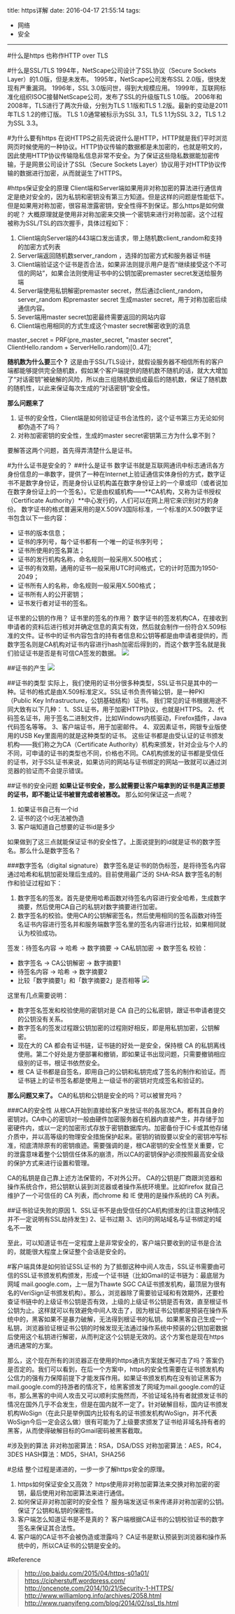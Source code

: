 title: https详解
date: 2016-04-17 21:55:14
tags: 
- 网络
- 安全
---

#什么是https
也称作HTTP over TLS

#什么是SSL/TLS
1994年，NetScape公司设计了SSL协议（Secure Sockets Layer）的1.0版，但是未发布。
1995年，NetScape公司发布SSL 2.0版，很快发现有严重漏洞。
1996年，SSL 3.0版问世，得到大规模应用。
1999年，互联网标准化组织ISOC接替NetScape公司，发布了SSL的升级版TLS 1.0版。
2006年和2008年，TLS进行了两次升级，分别为TLS 1.1版和TLS 1.2版。最新的变动是2011年TLS 1.2的修订版。
TLS 1.0通常被标示为SSL 3.1，TLS 1.1为SSL 3.2，TLS 1.2为SSL 3.3。

#为什么要有https
在说HTTPS之前先说说什么是HTTP，HTTP就是我们平时浏览网页时候使用的一种协议。HTTP协议传输的数据都是未加密的，也就是明文的，因此使用HTTP协议传输隐私信息非常不安全。为了保证这些隐私数据能加密传输，于是网景公司设计了SSL（Secure Sockets Layer）协议用于对HTTP协议传输的数据进行加密，从而就诞生了HTTPS。

#https保证安全的原理
Client端和Server端如果用非对称加密的算法进行通信肯定是绝对安全的，因为私钥和密钥没有第三方知道。但是这样的问题是性能低下。但是如果用对称加密，很容易泄露密钥，安全性得不到保证。那么https是如何做的呢？
大概原理就是使用非对称加密来交换一个密钥来进行对称加密。这个过程被称为SSL/TSL的四次握手，具体过程如下：
1. Client端向Server端的443端口发出请求，带上随机数client_random和支持的加密方式列表
2. Server端返回随机数server_random ，选择的加密方式和服务器证书链
3. Client端验证这个证书是否合法，如果非法则提示用户是否“继续接受这个不可信的网站”，如果合法则使用证书中的公钥加密premaster secret发送给服务端
4. Server端使用私钥解密premaster secret，然后通过client_random，server_random 和premaster secret 生成master secret，用于对称加密后续通信内容。
7. Sever端用master secret加密最终需要返回的网站内容
8. Client端也用相同的方式生成这个master secret解密收到的消息

master_secret = PRF(pre_master_secret, "master secret", ClientHello.random + ServerHello.random)[0..47];

**随机数为什么要三个？**
这是由于SSL/TLS设计，就假设服务器不相信所有的客户端都能够提供完全随机数，假如某个客户端提供的随机数不随机的话，就大大增加了“对话密钥”被破解的风险，所以由三组随机数组成最后的随机数，保证了随机数的随机性，以此来保证每次生成的“对话密钥”安全性。

**那么问题来了**
1. 证书的安全性，Client端是如何验证证书合法性的，这个证书第三方无论如何都伪造不了吗？
2. 对称加密密钥的安全性，生成的master secret密钥第三方为什么拿不到？

要解答这两个问题，首先得弄清楚什么是证书。

#为什么证书是安全的？
##什么是证书
数字证书就是互联网通讯中标志通讯各方身份信息的一串数字，提供了一种在Internet上验证通信实体身份的方式，数字证书不是数字身份证，而是身份认证机构盖在数字身份证上的一个章或印（或者说加在数字身份证上的一个签名）。它是由权威机构——**CA机构，又称为证书授权（Certificate Authority）**中心发行的，人们可以在网上用它来识别对方的身份。
数字证书的格式普遍采用的是X.509V3国际标准，一个标准的X.509数字证书包含以下一些内容：
- 证书的版本信息；
- 证书的序列号，每个证书都有一个唯一的证书序列号；
- 证书所使用的签名算法；
- 证书的发行机构名称，命名规则一般采用X.500格式；
- 证书的有效期，通用的证书一般采用UTC时间格式，它的计时范围为1950-2049；
- 证书所有人的名称，命名规则一般采用X.500格式；
- 证书所有人的公开密钥；
- 证书发行者对证书的签名。

证书里的公钥的作用？
证书里的签名的作用？
数字证书的签发机构CA，在接收到申请者的资料后进行核对并确定信息的真实有效，然后就会制作一份符合X.509标准的文件。证书中的证书内容包含的持有者信息和公钥等都是由申请者提供的，而数字签名则是CA机构对证书内容进行hash加密后得到的，而这个数字签名就是我们验证证书是否是有可信CA签发的数据。
![](/img/CA.png)

##证书的产生
![](/img/certification_production.png)

##证书的类型
实际上，我们使用的证书分很多种类型，SSL证书只是其中的一种。证书的格式是由X.509标准定义。SSL证书负责传输公钥，是一种PKI（Public Key Infrastructure，公钥基础结构）证书。
我们常见的证书根据用途不同大致有以下几种：
1、SSL证书，用于加密HTTP协议，也就是HTTPS。
2、代码签名证书，用于签名二进制文件，比如Windows内核驱动，Firefox插件，Java代码签名等等。
3、客户端证书，用于加密邮件。
4、双因素证书，网银专业版使用的USB Key里面用的就是这种类型的证书。
这些证书都是由受认证的证书颁发机构——我们称之为CA（Certificate Authority）机构来颁发，针对企业与个人的不同，可申请的证书的类型也不同，价格也不同。CA机构颁发的证书都是受信任的证书，对于SSL证书来说，如果访问的网站与证书绑定的网站一致就可以通过浏览器的验证而不会提示错误。

##证书的安全问题
**如果让证书安全，那么就需要让客户端拿到的证书是真正想要的证书，即不能让证书被冒充或者被篡改。**
那么如何保证这一点呢？
1. 如果证书自己有一个id
2. 证书的这个id无法被伪造
3. 客户端知道自己想要的证书id是多少

如果做到了这三点就能保证证书的安全性了。上面说提到的id就是证书的数字签名。那么什么是数字签名？

###数字签名（digital signature）
数字签名是证书的防伪标签，是将待签名内容通过哈希和私钥加密处理后生成的。目前使用最广泛的 SHA-RSA 数字签名的制作和验证过程如下：
1. 数字签名的签发。首先是使用哈希函数对待签名内容进行安全哈希，生成数字摘要，然后使用CA自己的私钥对数字摘要进行加密。
2. 数字签名的校验。使用CA的公钥解密签名，然后使用相同的签名函数对待签名证书内容进行签名并和服务端数字签名里的签名内容进行比较，如果相同就认为校验成功。

签发：待签名内容 -> 哈希 -> 数字摘要 -> CA私钥加密 -> 数字签名
校验：
  - 数字签名 -> CA公钥解密 -> 数字摘要1
  - 待签名内容 -> 哈希 -> 数字摘要2
  - 比较「数字摘要1」和「数字摘要2」是否相等
![](/img/CerValiate.png)

这里有几点需要说明：
- 数字签名签发和校验使用的密钥对是 CA 自己的公私密钥，跟证书申请者提交的公钥没有关系。
- 数字签名的签发过程跟公钥加密的过程刚好相反，即是用私钥加密，公钥解密。
- 现在大的 CA 都会有证书链，证书链的好处一是安全，保持根 CA 的私钥离线使用。第二个好处是方便部署和撤销，即如果证书出现问题，只需要撤销相应级别的证书，根证书依然安全。
- 根 CA 证书都是自签名，即用自己的公钥和私钥完成了签名的制作和验证。而证书链上的证书签名都是使用上一级证书的密钥对完成签名和验证的。


**那么问题又来了。**
CA的私钥和公钥是安全的吗？可以被冒充吗？

###CA的安全性
从根CA开始到直接给客户发放证书的各层次CA，都有其自身的密钥对。CA中心的密钥对一般由硬件加密服务器在机器内直接产生，并存储于加密硬件内，或以一定的加密形式存放于密钥数据库内。加密备份于IC卡或其他存储介质中，并以高等级的物理安全措施保护起来。密钥的销毁要以安全的密钥冲写标准，彻底清除原有的密钥痕迹。需要强调的是，根CA密钥的安全性至关重要，它的泄露意味着整个公钥信任体系的崩溃，所以CA的密钥保护必须按照最高安全级 的保护方式来进行设置和管理。

CA的私钥是自己靠上述方法保管的，不对外公开。
CA的公钥是厂商跟浏览器和操作系统合作，把公钥默认装到浏览器或者操作系统环境里。比如firefox 就自己维护了一个可信任的 CA 列表，而chrome 和 IE 使用的是操作系统的 CA 列表。


##证书验证失败的原因
1、SSL证书不是由受信任的CA机构颁发的(注意这种情况并不一定说明有SSL劫持发生)
2、证书过期
3、访问的网站域名与证书绑定的域名不一致

至此，可以知道证书在一定程度上是非常安全的，客户端只要收到的证书是合法的，就能很大程度上保证整个会话是安全的。

#客户端具体是如何验证SSL证书的
为了抵御这种中间人攻击，SSL证书需要由可信的SSL证书颁发机构颁发，形成一个证书链（比如Gmail的证书链为：最底层为网域 mail.google.com，上一层为Thawte SGC CA证书颁发机构，最顶层为很有名的VeriSign证书颁发机构）。那么，浏览器除了需要验证域和有效期外，还要检查证书链中的上级证书公钥是否有效，上级的上级证书公钥是否有效，直至根证书公钥为止。这样就可以有效避免中间人攻击了，因为根证书公钥都是预装在操作系统中的，黑客如果不是暴力破解，无法得到根证书的私钥。如果黑客自己生成一个私钥，浏览器验证根证书公钥的时候发现无法通过操作系统中预装的公钥加密数据后使用这个私钥进行解密，从而判定这个公钥是无效的。这个方案也是现在https通讯通常的方案。

那么，这个现在所有的浏览器正在使用的https通讯方案就无懈可击了吗？答案仍是否定的。我们可以看到，在后一个方案中，https的安全性需要在证书颁发机构公信力的强有力保障前提下才能发挥作用。如果证书颁发机构在没有验证黑客为mail.google.com的持游者的情况下，给黑客颁发了网域为mail.google.com的证书，那么黑客的中间人攻击又可以顺利实施然而，不验证域名持有者就颁发证书的情况在国外几乎不会发生，但是在国内就不一定了。针对破解目标，国内证书颁发机构WoSign（在此只是举例国内比较有名的证书颁发机构WoSign，并不代表WoSign今后一定会这么做）很有可能为了上级要求颁发了证书给非域名持有者的黑客，从而使得破解目标的Gmail密码被黑客截取。

#涉及到的算法
非对称加密算法：RSA，DSA/DSS
对称加密算法：AES，RC4，3DES
HASH算法：MD5，SHA1，SHA256

#总结
整个过程是递进的，一步一步了解https安全的原理。
1. https如何保证安全又高效？
https使用非对称加密算法来交换对称加密的密钥，最后使用对称加密算法来进行通信。
2. 如何保证非对称加密时的安全性？
服务端发送证书来传递非对称加密的公钥。保证了公钥和私钥的保密性。
3. 客户端怎么知道证书是不是真的？
客户端根据CA证书的公钥校验证书的数字签名来保证其合法性。
4. 客户端的CA证书不会被伪造或泄露吗？
CA证书是默认预装到浏览器和操作系统中的，所以CA证书的公钥是安全的。

#Reference
> http://op.baidu.com/2015/04/https-s01a01/
> https://cipherstuff.wordpress.com/
> http://oncenote.com/2014/10/21/Security-1-HTTPS/
> http://www.williamlong.info/archives/2058.html
> http://www.ruanyifeng.com/blog/2014/02/ssl_tls.html